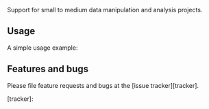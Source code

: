Support for small to medium data manipulation and analysis projects.

## Usage

A simple usage example:


## Features and bugs

Please file feature requests and bugs at the [issue tracker][tracker].

[tracker]:
